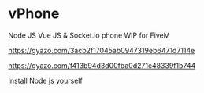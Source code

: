 # vPhone


Node JS Vue JS & Socket.io phone WIP for FiveM

https://gyazo.com/3acb2f17045ab0947319eb6471d7114e


https://gyazo.com/f413b94d3d00fba0d271c48339f1b744


Install Node js yourself
